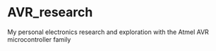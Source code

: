 AVR_research
============

My personal electronics research and exploration with the Atmel AVR microcontroller family
